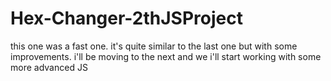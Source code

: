 # Hex-Changer-2thJSProject

this one was a fast one. it's quite similar to the last one but with some improvements.
i'll be moving to the next and we i'll start working with some more advanced JS
